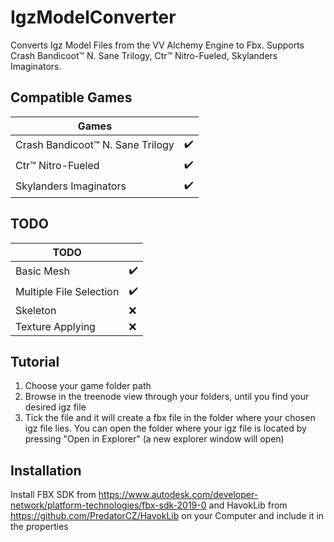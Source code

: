 # IgzModelConverter
Converts Igz Model Files from the VV Alchemy Engine to Fbx. Supports Crash Bandicoot™ N. Sane Trilogy, Ctr™ Nitro-Fueled, Skylanders Imaginators.

## Compatible Games
| Games                            |                    |
|----------------------------------|--------------------|
| Crash Bandicoot™ N. Sane Trilogy | :heavy_check_mark: |
| Ctr™ Nitro-Fueled                | :heavy_check_mark: |
| Skylanders Imaginators           | :heavy_check_mark: |

## TODO

| TODO                    |                    |
|-------------------------|--------------------|
| Basic Mesh              | :heavy_check_mark: |
| Multiple File Selection | :heavy_check_mark: |
| Skeleton                | :x:                |
| Texture Applying        | :x:                |

## Tutorial
1. Choose your game folder path 
2. Browse in the treenode view through your folders, until you find your desired igz file
3. Tick the file and it will create a fbx file in the folder where your chosen igz file lies.
You can open the folder where your igz file is located by pressing "Open in Explorer" (a new explorer window will open)

## Installation
Install FBX SDK from https://www.autodesk.com/developer-network/platform-technologies/fbx-sdk-2019-0 and HavokLib from https://github.com/PredatorCZ/HavokLib on your Computer and include it in the properties
